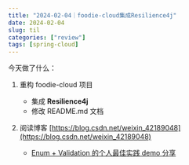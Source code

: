 ```yaml
---
title: "2024-02-04｜foodie-cloud集成Resilience4j"
date: 2024-02-04
slug: til
categories: ["review"]
tags: [spring-cloud]
---
```




今天做了什么：

1. 重构 foodie-cloud 项目
   - 集成 **Resilience4j**
   - 修改 README.md 文档

2. 阅读博客 [https://blog.csdn.net/weixin_42189048](https://blog.csdn.net/weixin_42189048)
   - [Enum + Validation 的个人最佳实践 demo 分享](https://blog.csdn.net/weixin_42189048/article/details/125276495?spm=1001.2014.3001.5501)



